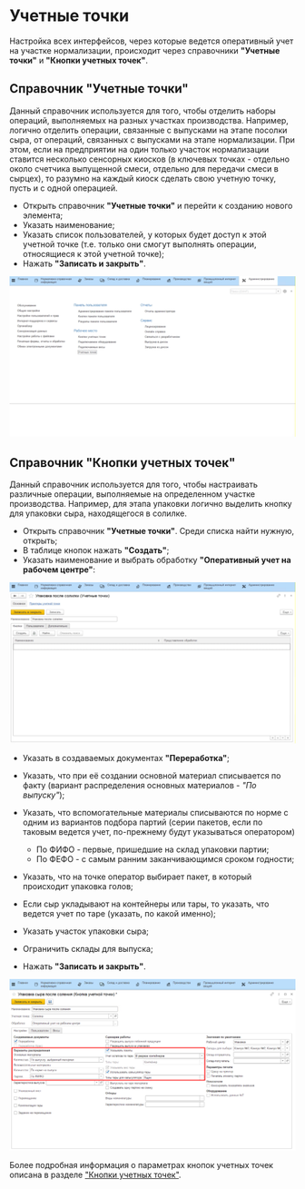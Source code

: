 # Учетные точки

Настройка всех интерфейсов, через которые ведется оперативный учет на
участке нормализации, происходит через справочники **"Учетные точки"** и
**"Кнопки учетных точек"**.

## Справочник "Учетные точки"

Данный справочник используется для того,
чтобы отделить наборы операций, выполняемых на разных участках
производства. Например, логично отделить операции, связанные с выпусками на этапе посолки сыра, от операций, связанных с выпусками на этапе нормализации. При этом, если на предприятии на один только участок нормализации ставится несколько сенсорных киосков (в ключевых точках - отдельно около счетчика выпущенной смеси, отдельно для передачи смеси в сырцех), то разумно на каждый киоск сделать свою учетную точку, пусть и с одной операцией.
 

-   Открыть справочник **"Учетные точки"** и перейти к созданию нового
    элемента;
-   Указать наименование;
-   Указать список пользователей, у которых будет доступ к этой учетной
    точке (т.е. только они смогут выполнять операции, относящиеся к этой
    учетной точке);
-  Нажать **"Записать и закрыть"**.

![](AccountPoints.assets/1.gif)
## Справочник "Кнопки учетных точек"

Данный справочник используется для того, чтобы настраивать различные операции, выполняемые на определенном участке производства. Например, для этапа упаковки логично выделить кнопку для упаковки сыра, находящегося в солилке.  

-   Открыть справочник **"Учетные точки"**. Среди списка найти нужную, открыть;  
-   В таблице кнопок нажать **"Создать"**;
-   Указать наименование и выбрать обработку **"Оперативный учет на рабочем центре"**:

![](AccountPoints.assets/2.gif)

-   Указать в создаваемых документах **"Переработка"**;
-   Указать, что при её создании основной материал списывается по факту (вариант распределения основных материалов - *"По выпуску"*);
-   Указать, что вспомогательные материалы списываются по норме с одним из вариантов подбора партий (серии пакетов, если по таковым ведется учет, по-прежнему будут указываться оператором)
    - По ФИФО - первые, пришедшие на склад упаковки партии;
    - По ФЕФО - с самым ранним заканчивающимся сроком годности;

-   Указать, что на точке оператор выбирает пакет, в который происходит упаковка голов;
-   Если сыр укладывают на контейнеры или тары, то указать, что ведется учет по таре (указать, по какой именно);
-   Указать участок упаковки сыра;
-   Ограничить склады для выпуска;
-   Нажать **"Записать и закрыть"**.

![](AccountPoints.assets/1.png)

Более подробная информация о параметрах кнопок учетных точек описана в
разделе ["Кнопки учетных точек"](../../../../CommonInformation/Handbooks/ButtonOfAccountPoint/readme.md).
